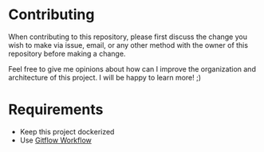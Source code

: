 # Contributing

When contributing to this repository, please first discuss the change you wish to make via issue,
email, or any other method with the owner of this repository before making a change.

Feel free to give me opinions about how can I improve the organization and architecture of this project. I will be happy to learn more! ;)

# Requirements

- Keep this project dockerized
- Use [Gitflow Workflow](https://br.atlassian.com/git/tutorials/comparing-workflows/gitflow-workflow)
